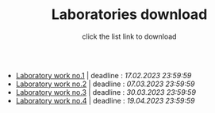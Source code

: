 

<h1 align="center">Laboratories download</h1>
<p align="center">click the list link to download</p>
<br>
<br>

-  [Laboratory work no.1](https://minhaskamal.github.io/DownGit/#/home?url=https://github.com/CristianBrinza/UTM/tree/main/year2/lfaf/labs/lab1/v2) | deadline : <i> 17.02.2023 23:59:59 </i>
-  [Laboratory work no.2](https://minhaskamal.github.io/DownGit/#/home?url=https://github.com/CristianBrinza/UTM/tree/main/year2/lfaf/labs/lab2) | deadline : <i> 07.03.2023 23:59:59 </i>
-  [Laboratory work no.3](https://minhaskamal.github.io/DownGit/#/home?url=https://github.com/CristianBrinza/UTM/tree/main/year2/lfaf/labs/lab3) | deadline : <i> 30.03.2023 23:59:59 </i>
-  [Laboratory work no.4](https://minhaskamal.github.io/DownGit/#/home?url=https://github.com/CristianBrinza/UTM/tree/main/year2/lfaf/labs/lab4) | deadline : <i> 19.04.2023 23:59:59 </i>
